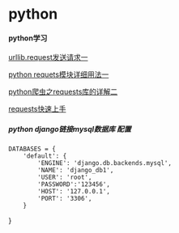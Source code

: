 # python
#### python学习

[urllib.request发送请求一](https://blog.csdn.net/bo_mask/article/details/76067790)

[python requets模块详细用法一](https://www.jianshu.com/p/201b94e6e2a1)

[python爬虫之requests库的详解二](https://blog.csdn.net/sunshunli/article/details/79965891)

[requests快速上手](http://docs.python-requests.org/zh_CN/latest/user/quickstart.html#id10)

##### python django链接mysql数据库 配置
    
    DATABASES = {
        'default': {
            'ENGINE': 'django.db.backends.mysql',
            'NAME': 'django_db1',
            'USER': 'root',
            'PASSWORD':'123456',
            'HOST': '127.0.0.1',
            'PORT': '3306',
        }
  }
